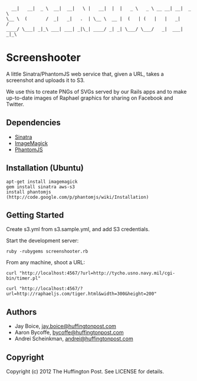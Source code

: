       __|   __|  _ \  __|  __|   \ |   __|  |  |   _ \   _ \ __ __| __|  _ \
    \__ \  (       /  _|   _|   .  | \__ \  __ |  (   | (   |   |   _|     /
    ____/ \___| _|_\ ___| ___| _|\_| ____/ _| _| \___/ \___/   _|  ___| _|_\

# Screenshooter

A little Sinatra/PhantomJS web service that, given a URL, takes a screenshot
and uploads it to S3.

We use this to create PNGs of SVGs served by our Rails apps and to make
up-to-date images of Raphael graphics for sharing on Facebook and Twitter.

## Dependencies

  * [Sinatra](http://www.sinatrarb.com/)
  * [ImageMagick](http://www.imagemagick.org/script/index.php)
  * [PhantomJS](http://phantomjs.org/)

## Installation (Ubuntu)

    apt-get install imagemagick
    gem install sinatra aws-s3
    install phantomjs (http://code.google.com/p/phantomjs/wiki/Installation)

## Getting Started

Create s3.yml from s3.sample.yml, and add S3 credentials.


Start the development server:

    ruby -rubygems screenshooter.rb


From any machine, shoot a URL:

    curl "http://localhost:4567/?url=http://tycho.usno.navy.mil/cgi-bin/timer.pl"

    curl "http://localhost:4567/?url=http://raphaeljs.com/tiger.html&width=300&height=200"

## Authors

- Jay Boice, jay.boice@huffingtonpost.com
- Aaron Bycoffe, bycoffe@huffingtonpost.com
- Andrei Scheinkman, andrei@huffingtonpost.com

## Copyright

Copyright (c) 2012 The Huffington Post. See LICENSE for details.